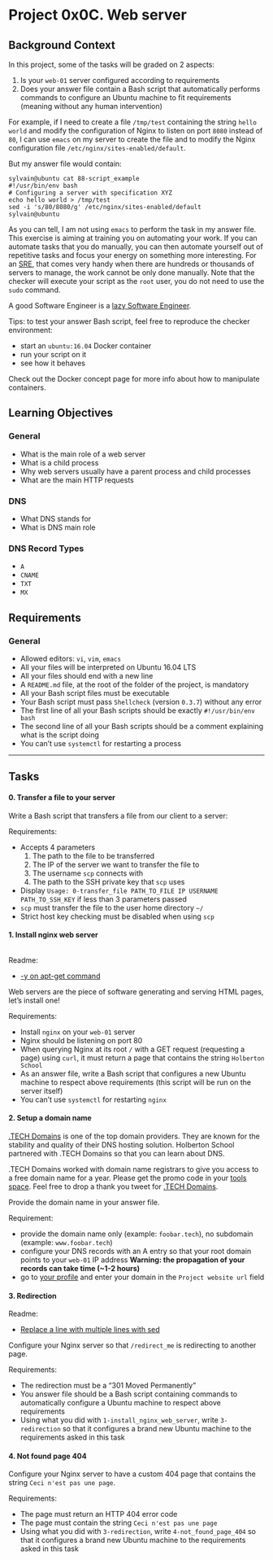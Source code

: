 <h1 class="gap"> Project 0x0C. Web server</h1>
<h2>Background Context</h2>
<p>In this project, some of the tasks will be graded on 2 aspects:</p>

<ol>
<li>Is your <code>web-01</code> server configured according to requirements</li>
<li>Does your answer file contain a Bash script that automatically performs commands to configure an Ubuntu machine to fit requirements (meaning without any human intervention)</li>
</ol>

<p>For example, if I need to create a file <code>/tmp/test</code> containing the string <code>hello world</code> and modify the configuration of Nginx to listen on port <code>8080</code> instead of <code>80</code>, I can use <code>emacs</code> on my server to create the file and to modify the Nginx configuration file <code>/etc/nginx/sites-enabled/default</code>.</p>

<p>But my answer file would contain:</p>

<pre><code>sylvain@ubuntu cat 88-script_example
#!/usr/bin/env bash
# Configuring a server with specification XYZ
echo hello world &gt; /tmp/test
sed -i &#39;s/80/8080/g&#39; /etc/nginx/sites-enabled/default
sylvain@ubuntu
</code></pre>

<p>As you can tell, I am not using <code>emacs</code> to perform the task in my answer file. This exercise is aiming at training you on automating your work. If you can automate tasks that you do manually, you can then automate yourself out of repetitive tasks and focus your energy on something more interesting. For an <a href="/rltoken/Hjv9yJQtW6X7VRa2ByMeEg" title="SRE" target="_blank">SRE</a>, that comes very handy when there are hundreds or thousands of servers to manage, the work cannot be only done manually. Note that the checker will execute your script as the <code>root</code> user, you do not need to use the <code>sudo</code> command.</p>

<p>A good Software Engineer is a <a href="/rltoken/y1MX-uAX-0a4bgXfH3uweQ" title="lazy Software Engineer" target="_blank">lazy Software Engineer</a>.
<img src="https://s3.amazonaws.com/intranet-projects-files/holbertonschool-sysadmin_devops/266/82VsYEC.jpg" alt="" style="" /></p>

<p>Tips: to test your answer Bash script, feel free to reproduce the checker environment: </p>

<ul>
<li>start an <code>ubuntu:16.04</code> Docker container</li>
<li>run your script on it</li>
<li>see how it behaves</li>
</ul>

<p>Check out the Docker concept page for more info about how to manipulate containers.</p>

<h2>Learning Objectives</h2>
<h3>General</h3>

<ul>
<li>What is the main role of a web server</li>
<li>What is a child process</li>
<li>Why web servers usually have a parent process and child processes</li>
<li>What are the main HTTP requests</li>
</ul>

<h3>DNS</h3>

<ul>
<li>What DNS stands for</li>
<li>What is DNS main role</li>
</ul>

<h3>DNS Record Types</h3>

<ul>
<li><code>A</code></li>
<li><code>CNAME</code></li>
<li><code>TXT</code></li>
<li><code>MX</code></li>
</ul>

<h2>Requirements</h2>

<h3>General</h3>

<ul>
<li>Allowed editors: <code>vi</code>, <code>vim</code>, <code>emacs</code></li>
<li>All your files will be interpreted on Ubuntu 16.04 LTS</li>
<li>All your files should end with a new line</li>
<li>A <code>README.md</code> file, at the root of the folder of the project, is mandatory</li>
<li>All your Bash script files must be executable</li>
<li>Your Bash script must pass <code>Shellcheck</code> (version <code>0.3.7</code>) without any error</li>
<li>The first line of all your Bash scripts should be exactly <code>#!/usr/bin/env bash</code></li>
<li>The second line of all your Bash scripts should be a comment explaining what is the script doing</li>
<li>You can&rsquo;t use <code>systemctl</code> for restarting a process</li>
</ul>

<hr class="gap">
<h2 class="gap">Tasks</h2>
 <h4 class="task">
    0. Transfer a file to your server
</h4>
 <p>Write a Bash script that transfers a file from our client to a server:</p>

<p>Requirements:</p>

<ul>
<li>Accepts 4 parameters

<ol>
<li>The path to the file to be transferred</li>
<li>The IP of the server we want to transfer the file to</li>
<li>The username <code>scp</code> connects with</li>
<li>The path to the SSH private key that <code>scp</code> uses</li>
</ol></li>
<li>Display <code>Usage: 0-transfer_file PATH_TO_FILE IP USERNAME PATH_TO_SSH_KEY</code> if less than 3 parameters passed</li>
<li><code>scp</code> must transfer the file to the user home directory <code>~/</code></li>
<li>Strict host key checking must be disabled when using <code>scp</code> </li>
</ul>

 <h4 class="task">
    1. Install nginx web server
</h4>
  <p><img src="https://holbertonintranet.s3.amazonaws.com/uploads/medias/2020/9/01cab59e881e31842b8d47a0974e8d3b6f0f2001.jpg?X-Amz-Algorithm=AWS4-HMAC-SHA256&X-Amz-Credential=AKIARDDGGGOUWMNL5ANN%2F20201209%2Fus-east-1%2Fs3%2Faws4_request&X-Amz-Date=20201209T022039Z&X-Amz-Expires=86400&X-Amz-SignedHeaders=host&X-Amz-Signature=41b847cbdef605e2fbb936bfa5353f200ec2b5591434a38ebad3e4a686447296" alt="" style="" /></p>

<p>Readme:</p>

<ul>
<li><a href="/rltoken/qU2tVilKLygFZcRpEWD3lw" title="-y on apt-get command" target="_blank">-y on apt-get command</a></li>
</ul>

<p>Web servers are the piece of software generating and serving HTML pages, let&rsquo;s install one!</p>

<p>Requirements:</p>

<ul>
<li>Install <code>nginx</code> on your <code>web-01</code> server</li>
<li>Nginx should be listening on port 80</li>
<li>When querying Nginx at its root <code>/</code> with a GET request (requesting a page)  using <code>curl</code>, it must return a page that contains the string <code>Holberton School</code></li>
<li>As an answer file, write a Bash script that configures a new Ubuntu machine to respect above requirements (this script will be run on the server itself)</li>
<li>You can&rsquo;t use <code>systemctl</code> for restarting <code>nginx</code></li>
</ul>

 <h4 class="task">
    2. Setup a domain name
</h4>
<p><a href="/rltoken/yRrwiHrS15iQQZku72p0aQ" title=".TECH Domains" target="_blank">.TECH Domains</a> is one of the top domain providers. They are known for the stability and quality of their DNS hosting solution. Holberton School partnered with .TECH Domains so that you can learn about DNS.</p>

<p>.TECH Domains worked with domain name registrars to give you access to a free domain name for a year. Please get the promo code in your <a href="/rltoken/b-Y81kiPBFJ_6wxJaSmBgQ" title="tools space" target="_blank">tools space</a>. Feel free to drop a thank you tweet for <a href="/rltoken/d9XjYlM-CqTRHJEcaKpcVQ" title=".TECH Domains" target="_blank">.TECH Domains</a>.</p>

<p>Provide the domain name in your answer file.</p>

<p>Requirement:</p>

<ul>
<li>provide the domain name only (example: <code>foobar.tech</code>), no subdomain (example: <code>www.foobar.tech</code>)</li>
<li>configure your DNS records with an A entry so that your root domain points to your <code>web-01</code> IP address <strong>Warning: the propagation of your records can take time (~1-2 hours)</strong></li>
<li>go to <a href="/rltoken/7s2XnwohTKBNE8c_ibAt4g" title="your profile" target="_blank">your profile</a> and enter your domain in the <code>Project website url</code> field</li>
</ul>

 <h4 class="task">
    3. Redirection
</h4>
 <p>Readme:</p>

<ul>
<li><a href="/rltoken/Afg1zCifjmIygL1se0ghhg" title="Replace a line with multiple lines with sed" target="_blank">Replace a line with multiple lines with sed</a></li>
</ul>

<p>Configure your Nginx server so that <code>/redirect_me</code> is redirecting to another page.</p>

<p>Requirements:</p>

<ul>
<li>The redirection must be a &ldquo;301 Moved Permanently&rdquo;</li>
<li>You answer file should be a Bash script containing commands to automatically configure a Ubuntu machine to respect above requirements</li>
<li>Using what you did with <code>1-install_nginx_web_server</code>, write <code>3-redirection</code> so that it configures a brand new Ubuntu machine to the requirements asked in this task</li>
</ul>

  <h4 class="task">
    4. Not found page 404
</h4>
 <p>Configure your Nginx server to have a custom 404 page that contains the string <code>Ceci n&#39;est pas une page</code>.</p>

<p>Requirements:</p>

<ul>
<li>The page must return an HTTP 404 error code</li>
<li>The page must contain the string <code>Ceci n&#39;est pas une page</code></li>
<li>Using what you did with <code>3-redirection</code>, write <code>4-not_found_page_404</code> so that it configures a brand new Ubuntu machine to the requirements asked in this task</li>
</ul>